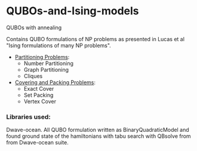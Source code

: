 # QUBOs-and-Ising-models
QUBOs with annealing

Contains QUBO formulations of NP problems as presented in Lucas et al "Ising formulations of many NP problems".

* [Partitioning Problems](https://github.com/SatyaKuppam/QUBOs-and-Ising-models/blob/master/partitioning.ipynb):
   * Number Partitioning
   * Graph Partitioning
   * Cliques
* [Covering and Packing Problems](https://github.com/SatyaKuppam/QUBOs-and-Ising-models/blob/master/covering_and_packing.ipynb):
   * Exact Cover
   * Set Packing
   * Vertex Cover
   
### Libraries used:
Dwave-ocean. All QUBO formulation written as BinaryQuadraticModel and found ground state of the hamiltonians with tabu search with QBsolve from from Dwave-ocean suite.
